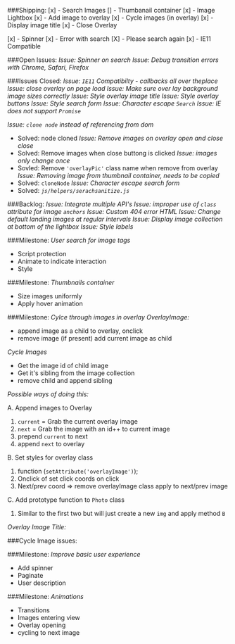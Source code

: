 
###Shipping: 
[x] - Search Images
[] - Thumbanail container
[x] - Image Lightbox
  [x] - Add image to overlay
  [x] - Cycle images (in overlay)
  [x] - Display image title
[x] - Close Overlay

[x] - Spinner
[x] - Error with search
[X] - Please search again
[x] - IE11 Compatible

###Open Issues:
*Issue: Spinner on search*
*Issue: Debug transition errors with Chrome, Safari, Firefox*

###Issues Closed: 
*Issue: `IE11` Compatibilty - callbacks all over theplace*
*Issue: close overlay on page load*
*Issue: Make sure over lay background image sizes correctly*
*Issue: Style overlay image title*
*Issue: Style overlay buttons*
*Issue: Style search form*
*Issue: Character escape `Search`*
*Issue: IE does not support `Promise`*

*Issue: `clone node` instead of referencing from dom*
  - Solved: node cloned 
*Issue: Remove images on overlay open and close close*
  - Solved: Remove images when close buttong is clicked
*Issue: images only change once*
  - Sovled: Remove `'overlayPic'` class name when remove from overlay 
*Issue: Removing image from thumbnail container, needs to be copied*
  - Solved: `cloneNode`
*Issue: Character escape search form*
  - Solved: *`js/helpers/serachsanitize.js`*

###Backlog:
*Issue: Integrate multiple API's*
*Issue: improper use of `class` attribute for image `anchors`*
*Issue: Custom 404 error HTML*
*Issue: Change default landing images at regular intervals*
*Issue: Display image collection at bottom of the lightbox*
*Issue: Style labels*

###Milestone: *User search for image tags*
  - Script protection
  - Animate to indicate interaction
  - Style 

###Milestone: *Thumbnails container*
  - Size images uniformly
  - Apply hover animation 

###Milestone: *Cylce through images in overlay*
*OverlayImage:*

- append image as a child to overlay, onclick
- remove image (if present) add current image as child

*Cycle Images*

- Get the image id of child image 
- Get it's sibling from the image collection
- remove child and append sibling

*Possible ways of doing this:*

A. Append images to Overlay
  1. `current` = Grab the current overlay image 
  2. `next` = Grab the image with an id++ to current image
  3. prepend `current` to next
  4. append `next` to overlay


B. Set styles for overlay class
  1. function (`setAttribute('overlayImage')`);
  2. Onclick of set click coords on click 
  3. Next/prev coord => remove overlayImage class apply to next/prev image

C. Add prototype function to `Photo` class
  1. Similar to the first two but will just create a new `img` and apply method `B`

*Overlay Image Title:*

###Cycle Image issues:


###Milestone: *Improve basic user experience*
- Add spinner
- Paginate 
- User description

###Milestone: *Animations*
- Transitions
 - Images entering view
 - Overlay opening 
 - cycling to next image
